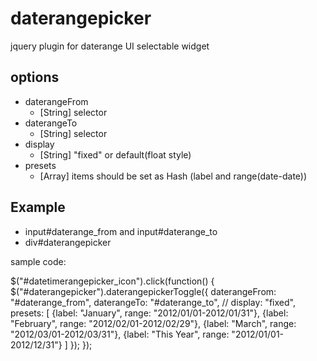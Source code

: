 daterangepicker
========================================

jquery plugin for daterange UI selectable widget

options
------------------------------------------------------------
- daterangeFrom
  - [String] selector
- daterangeTo
  - [String] selector
- display
  - [String] "fixed" or default(float style)
- presets
  - [Array]  items should be set as Hash (label and range(date-date))

Example
------------------------------------------------------------

- input#daterange_from and input#daterange_to
- div#daterangepicker

sample code:

  $("#datetimerangepicker_icon").click(function() {
    $("#daterangepicker").daterangepickerToggle({
      daterangeFrom: "#daterange_from",
      daterangeTo:   "#daterange_to",
      // display:       "fixed",
      presets: [
        {label: "January",   range: "2012/01/01-2012/01/31"},
        {label: "February",  range: "2012/02/01-2012/02/29"},
        {label: "March",     range: "2012/03/01-2012/03/31"},
        {label: "This Year", range: "2012/01/01-2012/12/31"}
      ]
    });
  });


